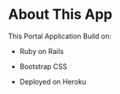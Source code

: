 # About This App

This Portal Application Build on:


* Ruby on Rails

* Bootstrap CSS

* Deployed on Heroku


